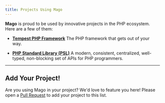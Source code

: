 ```yaml
---
title: Projects Using Mago
---
```


**Mago** is proud to be used by innovative projects in the PHP ecosystem. Here are a few of them:

- **[Tempest PHP Framework](https://github.com/tempestphp/tempest-framework/)**
  The PHP framework that gets out of your way.

- **[PHP Standard Library (PSL)](https://github.com/azjezz/psl/)**
  A modern, consistent, centralized, well-typed, non-blocking set of APIs for PHP programmers.

---

## Add Your Project!

Are you using Mago in your project? We'd love to feature you here! Please open a [Pull Request](https://github.com/carthage-software/mago/pulls) to add your project to this list.
